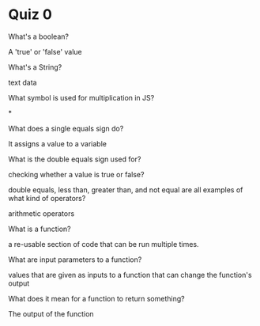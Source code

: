 # Quiz 0

What's a boolean?

A 'true' or 'false' value

What's a String?

text data

What symbol is used for multiplication in JS?

\*

What does a single equals sign do?

It assigns a value to a variable

What is the double equals sign used for?

checking whether a value is true or false?

double equals, less than, greater than, and not equal are all examples of what kind of operators?

arithmetic operators

What is a function?

a re-usable section of code that can be run multiple times.

What are input parameters to a function?

values that are given as inputs to a function that can change the function's output

What does it mean for a function to return something?

The output of the function
